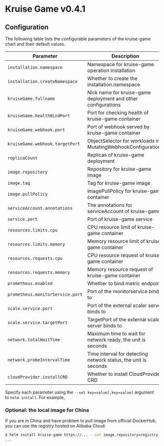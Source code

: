 # Kruise Game v0.4.1

## Configuration

The following table lists the configurable parameters of the kruise-game chart and their default values.

| Parameter                        | Description                                                                  | Default                          |
|----------------------------------|------------------------------------------------------------------------------|----------------------------------|
| `installation.namespace`         | Namespace for kruise-game operation installation                             | `kruise-game-system`             |
| `installation.createNamespace`   | Whether to create the installation.namespace                                 | `true`                           |
| `kruiseGame.fullname`            | Nick name for kruise-game deployment and other configurations                | `kruise-game-controller-manager` |
| `kruiseGame.healthBindPort`      | Port for checking health of kruise-game container                            | `8082`                           |
| `kruiseGame.webhook.port`        | Port of webhook served by kruise-game container                              | `443`                            |
| `kruiseGame.webhook.targetPort`  | ObjectSelector for workloads in MutatingWebhookConfigurations                | `9876`                           |
| `replicaCount`                   | Replicas of kruise-game deployment                                           | `1`                              |
| `image.repository`               | Repository for kruise-game image                                             | `openkruise/kruise-game-manager` |
| `image.tag`                      | Tag for kruise-game image                                                    | `v0.4.1`                         |
| `image.pullPolicy`               | ImagePullPolicy for kruise-game container                                    | `Always`                         |
| `serviceAccount.annotations`     | The annotations for serviceAccount of kruise-game                            | ` `                              |
| `service.port`                   | Port of kruise-game service                                                  | `8443`                           |
| `resources.limits.cpu`           | CPU resource limit of kruise-game container                                  | `500m`                           |
| `resources.limits.memory`        | Memory resource limit of kruise-game container                               | `1Gi`                            |
| `resources.requests.cpu`         | CPU resource request of kruise-game container                                | `10m`                            |
| `resources.requests.memory`      | Memory resource request of kruise-game container                             | `64Mi`                           |
| `prometheus.enabled`             | Whether to bind metric endpoint                                              | `true`                           |
| `prometheus.monitorService.port` | Port of the monitorservice bind to                                           | `8080`                           |
| `scale.service.port`             | Port of the external scaler server binds to                                  | `6000`                           |
| `scale.service.targetPort`       | TargetPort of the external scaler server binds to                            | `6000`                           |
| `network.totalWaitTime`          | Maximum time to wait for network ready, the unit is seconds                  | `60`                             |
| `network.probeIntervalTime`      | Time interval for detecting network status, the unit is seconds              | `5`                              |
| `cloudProvider.installCRD`       | Whether to install CloudProvider CRD                                         | `true`                           |


Specify each parameter using the `--set key=value[,key=value]` argument to `helm install`. For example,

### Optional: the local image for China

If you are in China and have problem to pull image from official DockerHub, you can use the registry hosted on Alibaba Cloud:

```bash
$ helm install kruise-game https://... --set image.repository=registry.cn-hangzhou.aliyuncs.com/acs/kruise-game-manager
...
```